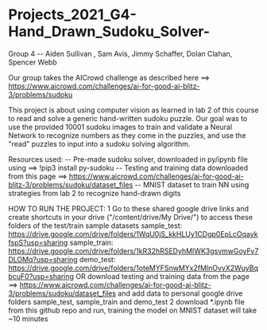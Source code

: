 # Projects_2021_G4-Hand_Drawn_Sudoku_Solver-
Group 4 -- Aiden Sullivan , Sam Avis, Jimmy Schaffer, Dolan Clahan, Spencer Webb

Our group takes the AICrowd challenge as described here ==> https://www.aicrowd.com/challenges/ai-for-good-ai-blitz-3/problems/sudoku

This project is about using computer vision as learned in lab 2 of this course to read and solve a generic hand-written sudoku puzzle.
Our goal was to use the provided 10001 sudoku images to train and validate a Neural Network to recognize numbers as they come in the puzzles, and use the "read" puzzles to input into a sudoku solving algorithm.

Resources used:
      -- Pre-made sudoku solver, downloaded in py/ipynb file using ==> !pip3 install py-sudoku
      -- Testing and training data downloaded from this page ==> https://www.aicrowd.com/challenges/ai-for-good-ai-blitz-3/problems/sudoku/dataset_files
      -- MNIST dataset to train NN using strategies from lab 2 to recognize hand-drawn digits
     
HOW TO RUN THE PROJECT:
    1   Go to these shared google drive links and create shortcuts in your drive ("/content/drive/My Drive/<file>") to access these folders of the test/train sample datasets 
             sample_test: https://drive.google.com/drive/folders/1WqU0jS_kkHLUy1CDgp0EpLcOqaykfspS?usp=sharing
            sample_train: https://drive.google.com/drive/folders/1kR32hRSEDyhMIWK3gsvmwGoyFv7DLOMq?usp=sharing
            demo_test: https://drive.google.com/drive/folders/1oteMYFSnwMYx2fMlnOvvX2WuyBqbcuF0?usp=sharing 
        OR
        download testing and training data from the page ==> https://www.aicrowd.com/challenges/ai-for-good-ai-blitz-3/problems/sudoku/dataset_files
        and add data to personal google drive folders sample_test, sample_train and demo_test
    2   download \*.ipynb file from this github repo and run, training the model on MNIST dataset will take ~10 minutes
